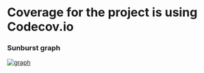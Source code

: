 # Coverage for the project is using Codecov.io

### Sunburst graph

[![graph](https://codecov.io/gh/rcbop/timeseries-visualization/branch/main/graphs/sunburst.svg?token=ijcD6RzE8L)](https://docs.codecov.com/reference/sunburst)
